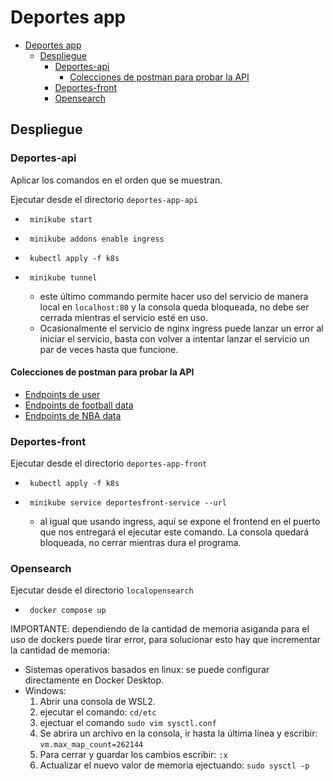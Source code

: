 # Deportes app

- [Deportes app](#deportes-app)
  - [Despliegue](#despliegue)
    - [Deportes-api](#deportes-api)
      - [Colecciones de postman para probar la API](#colecciones-de-postman-para-probar-la-api)
    - [Deportes-front](#deportes-front)
    - [Opensearch](#opensearch)

## Despliegue

### Deportes-api

Aplicar los comandos en el orden que se muestran.

Ejecutar desde el directorio `deportes-app-api`

- ```console
   minikube start
  ```
- ```console
   minikube addons enable ingress
  ```
- ```console
   kubectl apply -f k8s
  ```
- ```console
   minikube tunnel
  ```
  - este último commando permite hacer uso del servicio de manera local en `localhost:80` y la consola queda bloqueada, no debe ser cerrada mientras el servicio esté en uso.
  - Ocasionalmente el servicio de nginx ingress puede lanzar un error al iniciar el servicio, basta con volver a intentar lanzar el servicio un par de veces hasta que funcione.

#### Colecciones de postman para probar la API

- [Endpoints de user](https://www.getpostman.com/collections/50bb202d41ed5591f7ef)
- [Endpoints de football data](https://www.getpostman.com/collections/237603016ca018f54b0e)
- [Endpoints de NBA data](https://www.getpostman.com/collections/f6e0dbeec7c76e1040cd)

### Deportes-front

Ejecutar desde el directorio `deportes-app-front`

- ```console
   kubectl apply -f k8s
  ```
- ```console
   minikube service deportesfront-service --url
  ```
  - al igual que usando ingress, aquí se expone el frontend en el puerto que nos entregará el ejecutar este comando. La consola quedará bloqueada, no cerrar mientras dura el programa.

### Opensearch

Ejecutar desde el directorio `localopensearch`

- ```console
   docker compose up
  ```

IMPORTANTE: dependiendo de la cantidad de memoria asiganda para el uso de dockers puede tirar error, para solucionar esto hay que incrementar la cantidad de memoria:

- Sistemas operativos basados en linux: se puede configurar directamente en Docker Desktop.
- Windows:
  1.  Abrir una consola de WSL2.
  2.  ejecutar el comando: `cd/etc`
  3.  ejectuar el comando `sudo vim sysctl.conf`
  4.  Se abrira un archivo en la consola, ir hasta la última línea y escribir: `vm.max_map_count=262144`
  5.  Para cerrar y guardar los cambios escribir: `:x`
  6.  Actualizar el nuevo valor de memoria ejectuando: `sudo sysctl -p`
